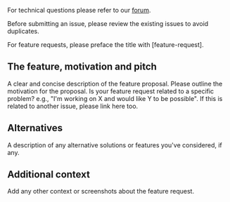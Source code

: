 For technical questions please refer to our [forum](https://forums.developer.nvidia.com/c/physics-simulation/modulus-physics-ml-model-framework/443).

Before submitting an issue, please review the existing issues to avoid duplicates.

For feature requests, please preface the title with [feature-request].

## The feature, motivation and pitch

A clear and concise description of the feature proposal. Please outline the motivation for the proposal. Is your feature request related to a specific problem? e.g., "I'm working on X and would like Y to be possible". If this is related to another issue, please link here too.

## Alternatives
A description of any alternative solutions or features you've considered, if any.

## Additional context
Add any other context or screenshots about the feature request.

